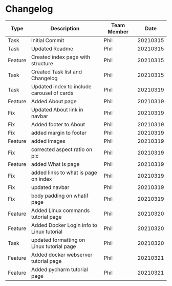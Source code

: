 # Changelog

**Type** | **Description** | **Team Member** | **Date**
------ | ------ | ------ | ------
Task | Initial Commit | Phil | 20210315
Task | Updated Readme | Phil | 20210315
Feature | Created index page with structure | Phil | 20210315
Task | Created Task list and Changelog | Phil | 20210315
Task | Updated index to include carousel of cards | Phil | 20210319
Feature | Added About page | Phil | 20210319
Fix | Updated About link in navbar | Phil | 20210319
Fix | Added footer to About | Phil | 20210319
Fix | added margin to footer | Phil | 20210319
Feature | added images | Phil | 20210319
Fix | corrected aspect ratio on pic | Phil | 20210319
Feature | added What Is page | Phil | 20210319
Fix | added links to what is page on index | Phil | 20210319
Fix | updated navbar | Phil | 20210319
Fix | body padding on whatif page | Phil | 20210319
Feature | Added Linux commands tutorial page | Phil | 20210320
Feature | Added Docker Login info to Linux tutorial | Phil | 20210320
Task | updated formatting on Linux tutorial page | Phil | 20210320
Feature | Added docker webserver tutorial page | Phil | 20210321
Feature | Added pycharm tutorial page | Phil | 20210321

